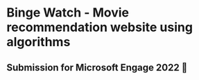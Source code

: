 # Binge Watch - Movie recommendation website using algorithms
## Submission for Microsoft Engage 2022 🌟

